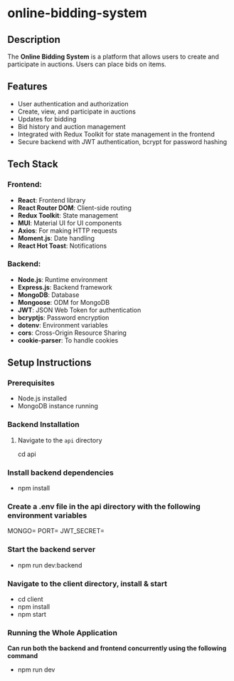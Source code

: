 # online-bidding-system

## Description
The **Online Bidding System** is a platform that allows users to create and participate in auctions. Users can place bids on items.

## Features
- User authentication and authorization
- Create, view, and participate in auctions
- Updates for bidding
- Bid history and auction management
- Integrated with Redux Toolkit for state management in the frontend
- Secure backend with JWT authentication, bcrypt for password hashing

## Tech Stack

### Frontend:
- **React**: Frontend library
- **React Router DOM**: Client-side routing
- **Redux Toolkit**: State management
- **MUI**: Material UI for UI components
- **Axios**: For making HTTP requests
- **Moment.js**: Date handling
- **React Hot Toast**: Notifications

### Backend:
- **Node.js**: Runtime environment
- **Express.js**: Backend framework
- **MongoDB**: Database
- **Mongoose**: ODM for MongoDB
- **JWT**: JSON Web Token for authentication
- **bcryptjs**: Password encryption
- **dotenv**: Environment variables
- **cors**: Cross-Origin Resource Sharing
- **cookie-parser**: To handle cookies

## Setup Instructions

### Prerequisites
- Node.js installed
- MongoDB instance running

### Backend Installation
1. Navigate to the `api` directory

   cd api

### Install backend dependencies
- npm install

### Create a .env file in the api directory with the following environment variables
MONGO=<Your MongoDB URI>
PORT=<API port>
JWT_SECRET=<Your JWT Secret>

### Start the backend server
- npm run dev:backend

### Navigate to the client directory, install & start
- cd client
- npm install
- npm start

### Running the Whole Application
**Can run both the backend and frontend concurrently using the following command**
- npm run dev

